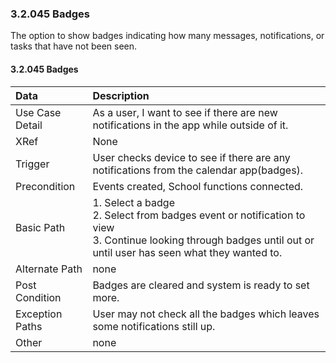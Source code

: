 ### 3.2.045 Badges

The option to show badges indicating how many messages, notifications, or tasks that have not been seen.
                                                       
#### 3.2.045 Badges

| Data          | Description    |
|:--------------| :--------------|                                        
|Use Case Detail| As a user, I want to see if there are new notifications in the app while outside of it. |
|XRef           | None|
|Trigger        | User checks device to see if there are any notifications from the calendar app(badges).|                          
|Precondition   | Events created, School functions connected.|
|Basic Path     | 1. Select a badge <br>2. Select from badges event or notification to view <br>3. Continue looking through badges until out or until user has seen what they wanted to.|
|Alternate Path | none|
|Post Condition | Badges are cleared and system is ready to set more.|
|Exception Paths| User may not check all the badges which leaves some notifications still up.|
|Other          | none|

